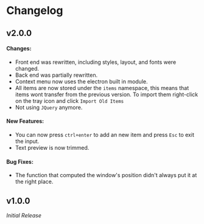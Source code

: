 # Changelog

## v2.0.0

#### Changes:

- Front end was rewritten, including styles, layout, and fonts were changed.
- Back end was partially rewritten.
- Context menu now uses the electron built in module.
- All items are now stored under the `items` namespace, this means that items wont transfer from the previous version. To import them right-click on the tray icon and click `Import Old Items`
- Not using `JQuery` anymore.

#### New Features:

- You can now press `ctrl+enter` to add an new item and press `Esc` to exit the input.
- Text preview is now trimmed.

#### Bug Fixes:

- The function that computed the window's position didn't always put it at the right place.

## v1.0.0

_Initial Release_
